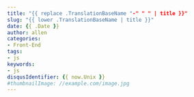 ```yaml
---
title: "{{ replace .TranslationBaseName "-" " " | title }}"
slug: "{{ lower .TranslationBaseName | title }}"
date: {{ .Date }}
author: allen
categories:
- Front-End
tags:
- js
keywords:
- js
disqusIdentifier: {{ now.Unix }}
#thumbnailImage: //example.com/image.jpg
---
```


<!--more-->